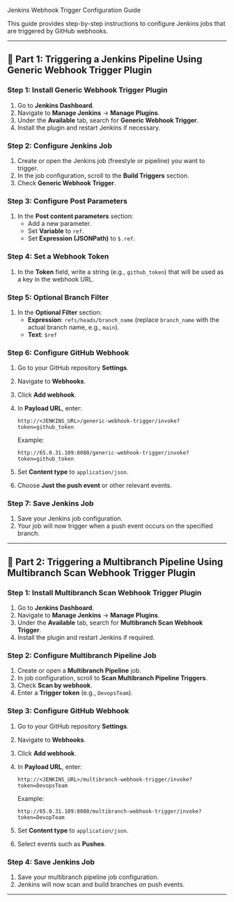  Jenkins Webhook Trigger Configuration Guide

This guide provides step-by-step instructions to configure Jenkins jobs that are triggered by GitHub webhooks.

---

## 📌 Part 1: Triggering a Jenkins Pipeline Using Generic Webhook Trigger Plugin

### Step 1: Install Generic Webhook Trigger Plugin

1. Go to **Jenkins Dashboard**.
2. Navigate to **Manage Jenkins** → **Manage Plugins**.
3. Under the **Available** tab, search for **Generic Webhook Trigger**.
4. Install the plugin and restart Jenkins if necessary.

### Step 2: Configure Jenkins Job

1. Create or open the Jenkins job (freestyle or pipeline) you want to trigger.
2. In the job configuration, scroll to the **Build Triggers** section.
3. Check **Generic Webhook Trigger**.

### Step 3: Configure Post Parameters

1. In the **Post content parameters** section:
   - Add a new parameter.
   - Set **Variable** to `ref`.
   - Set **Expression (JSONPath)** to `$.ref`.

### Step 4: Set a Webhook Token

1. In the **Token** field, write a string (e.g., `github_token`) that will be used as a key in the webhook URL.

### Step 5: Optional Branch Filter

1. In the **Optional Filter** section:
   - **Expression**: `refs/heads/branch_name` (replace `branch_name` with the actual branch name, e.g., `main`).
   - **Text**: `$ref`

### Step 6: Configure GitHub Webhook

1. Go to your GitHub repository **Settings**.
2. Navigate to **Webhooks**.
3. Click **Add webhook**.
4. In **Payload URL**, enter:

   ```
   http://<JENKINS_URL>/generic-webhook-trigger/invoke?token=github_token
   ```

   Example:

   ```
   http://65.0.31.109:8080/generic-webhook-trigger/invoke?token=github_token
   ```

5. Set **Content type** to `application/json`.
6. Choose **Just the push event** or other relevant events.

### Step 7: Save Jenkins Job

1. Save your Jenkins job configuration.
2. Your job will now trigger when a push event occurs on the specified branch.

---

## 📌 Part 2: Triggering a Multibranch Pipeline Using Multibranch Scan Webhook Trigger Plugin

### Step 1: Install Multibranch Scan Webhook Trigger Plugin

1. Go to **Jenkins Dashboard**.
2. Navigate to **Manage Jenkins** → **Manage Plugins**.
3. Under the **Available** tab, search for **Multibranch Scan Webhook Trigger**.
4. Install the plugin and restart Jenkins if required.

### Step 2: Configure Multibranch Pipeline Job

1. Create or open a **Multibranch Pipeline** job.
2. In job configuration, scroll to **Scan Multibranch Pipeline Triggers**.
3. Check **Scan by webhook**.
4. Enter a **Trigger token** (e.g., `DevopsTeam`).

### Step 3: Configure GitHub Webhook

1. Go to your GitHub repository **Settings**.
2. Navigate to **Webhooks**.
3. Click **Add webhook**.
4. In **Payload URL**, enter:

   ```
   http://<JENKINS_URL>/multibranch-webhook-trigger/invoke?token=DevopsTeam
   ```

   Example:

   ```
   http://65.0.31.109:8080/multibranch-webhook-trigger/invoke?token=DevopTeam
   ```

5. Set **Content type** to `application/json`.
6. Select events such as **Pushes**.

### Step 4: Save Jenkins Job

1. Save your multibranch pipeline job configuration.
2. Jenkins will now scan and build branches on push events.

---

